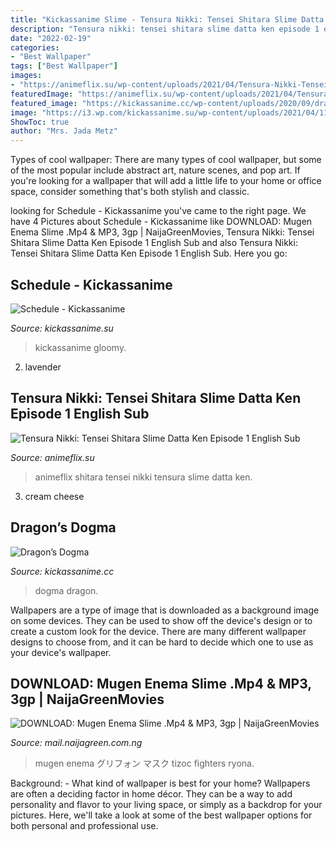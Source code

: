 ```yaml
---
title: "Kickassanime Slime - Tensura Nikki: Tensei Shitara Slime Datta Ken Episode 1 English Sub"
description: "Tensura nikki: tensei shitara slime datta ken episode 1 english sub"
date: "2022-02-19"
categories:
- "Best Wallpaper"
tags: ["Best Wallpaper"]
images:
- "https://animeflix.su/wp-content/uploads/2021/04/Tensura-Nikki-Tensei-Shitara-Slime-Datta-Ken.png"
featuredImage: "https://animeflix.su/wp-content/uploads/2021/04/Tensura-Nikki-Tensei-Shitara-Slime-Datta-Ken.png"
featured_image: "https://kickassanime.cc/wp-content/uploads/2020/09/dragons-dogma-22630-thumbnail-300x450.jpg"
image: "https://i3.wp.com/kickassanime.su/wp-content/uploads/2021/04/113575.jpg"
ShowToc: true
author: "Mrs. Jada Metz"
---
```



Types of cool wallpaper:
There are many types of cool wallpaper, but some of the most popular include abstract art, nature scenes, and pop art. If you're looking for a wallpaper that will add a little life to your home or office space, consider something that's both stylish and classic.

	

		
looking for Schedule - Kickassanime you've came to the right page. We have 4 Pictures about Schedule - Kickassanime like DOWNLOAD: Mugen Enema Slime .Mp4 &amp; MP3, 3gp | NaijaGreenMovies, Tensura Nikki: Tensei Shitara Slime Datta Ken Episode 1 English Sub and also Tensura Nikki: Tensei Shitara Slime Datta Ken Episode 1 English Sub. Here you go:
		
    
## Schedule - Kickassanime

<img loading=lazy src="https://i3.wp.com/kickassanime.su/wp-content/uploads/2021/04/113575.jpg" onerror="this.onerror=null;this.src='https://tse4.mm.bing.net/th?id=OIP.5QxiKxgN-GKP1UIZayPWQgAAAA&amp;pid=15.1';" alt="Schedule - Kickassanime">

_Source: kickassanime.su_

>kickassanime gloomy. 

	

2. lavender 

    
## Tensura Nikki: Tensei Shitara Slime Datta Ken Episode 1 English Sub

<img loading=lazy src="https://animeflix.su/wp-content/uploads/2021/04/Tensura-Nikki-Tensei-Shitara-Slime-Datta-Ken.png" onerror="this.onerror=null;this.src='https://tse1.mm.bing.net/th?id=OIP.vprJaazDLsSTBVF_EM6bWgAAAA&amp;pid=15.1';" alt="Tensura Nikki: Tensei Shitara Slime Datta Ken Episode 1 English Sub">

_Source: animeflix.su_

>animeflix shitara tensei nikki tensura slime datta ken. 

	

3. cream cheese 

    
## Dragon’s Dogma

<img loading=lazy src="https://kickassanime.cc/wp-content/uploads/2020/09/dragons-dogma-22630-thumbnail-300x450.jpg" onerror="this.onerror=null;this.src='https://tse1.mm.bing.net/th?id=OIP.dNZe0v_RtsuwsmM5bERNUwAAAA&amp;pid=15.1';" alt="Dragon’s Dogma">

_Source: kickassanime.cc_

>dogma dragon. 

	

Wallpapers are a type of image that is downloaded as a background image on some devices. They can be used to show off the device's design or to create a custom look for the device. There are many different wallpaper designs to choose from, and it can be hard to decide which one to use as your device's wallpaper.

    
## DOWNLOAD: Mugen Enema Slime .Mp4 &amp; MP3, 3gp | NaijaGreenMovies

<img loading=lazy src="https://i.ytimg.com/vi/X-8IMuFfd5U/maxresdefault.jpg" onerror="this.onerror=null;this.src='https://tse2.mm.bing.net/th?id=OIP.NTy6DbyW-QHpTgUO3sIt9AHaEK&amp;pid=15.1';" alt="DOWNLOAD: Mugen Enema Slime .Mp4 &amp; MP3, 3gp | NaijaGreenMovies">

_Source: mail.naijagreen.com.ng_

>mugen enema グリフォン マスク tizoc fighters ryona. 

	

Background: - What kind of wallpaper is best for your home?
Wallpapers are often a deciding factor in home décor. They can be a way to add personality and flavor to your living space, or simply as a backdrop for your pictures. Here, we'll take a look at some of the best wallpaper options for both personal and professional use.

